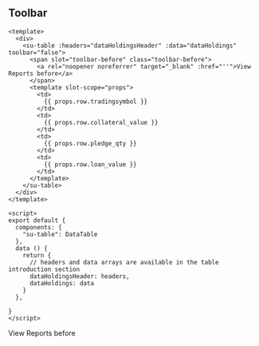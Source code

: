 ## Toolbar

```vue
<template>
  <div>
    <su-table :headers="dataHoldingsHeader" :data="dataHoldings" toolbar="false">
      <span slot="toolbar-before" class="toolbar-before">
        <a rel="noopener noreferrer" target="_blank" :href="''">View Reports before</a>
      </span>
      <template slot-scope="props">
        <td>
          {{ props.row.tradingsymbol }}
        </td>
        <td>
          {{ props.row.collateral_value }}
        </td>
        <td>
          {{ props.row.pledge_qty }}
        </td>
        <td>
          {{ props.row.loan_value }}
        </td>
      </template>
    </su-table>
  </div>
</template>

<script>
export default {
  components: {
    "su-table": DataTable
  },
  data () {
    return {
      // headers and data arrays are available in the table introduction section
      dataHoldingsHeader: headers,
      dataHoldings: data
    }
  },

}
</script>
```

<div>
  <su-table :headers="dataHoldingsHeader" :data="dataHoldings" toolbar="toolbar">
    <span slot="toolbar-before" class="toolbar-before">
      <a rel="noopener noreferrer" target="_blank" :href="''">View Reports before</a>
    </span>
    <template slot-scope="props">
      <td>
        {{ props.row.tradingsymbol }}
      </td>
      <td>
        {{ props.row.collateral_value }}
      </td>
      <td>
        {{ props.row.pledge_qty }}
      </td>
      <td>
        {{ props.row.loan_value }}
      </td>
    </template>
  </su-table>
</div>

<script>
import DataTable from "../.vuepress/components/SimpleUI/components/DataTable"

export default {
  components: {
    "DataTable": DataTable
  },
  data () {
    return {
      toolbar: false,
      dataHoldingsHeader: [{
        class: [],
        label: "Symbol",
        field: "tradingsymbol"
      }, {
        class: [],
        label: "Max available (₹)",
        field: "collateral_value"
      }, {
        class: [],
        label: "Pledge Qty",
        field: "pledge_qty"
      }, {
        class: [],
        label: "Amount required (₹)",
        field: "loan_value"
      }],
      dataHoldings: [{
        "tradingsymbol": "QUICKHEAL",
        "loan_value": 253.25,
        "quantity": 1.0,
        "pledge_qty": 1.0,
        "collateral_value": 127.0
      }, {
        "tradingsymbol": "UPL",
        "loan_value": 734.85,
        "quantity": 1.0,
        "pledge_qty": 1.0,
        "collateral_value": 367.0
      }, {
        "tradingsymbol": "L&TFH",
        "loan_value": 330.9,
        "quantity": 2.0,
        "pledge_qty": 2.0,
        "collateral_value": 165.0
      }, {
        "tradingsymbol": "AXISBANK",
        "loan_value": 7011.4,
        "quantity": 11.0,
        "pledge_qty": 11.0,
        "collateral_value": 3506.0
      }, {
        "tradingsymbol": "WONDERLA",
        "loan_value": 309.15,
        "quantity": 1.0,
        "pledge_qty": 1.0,
        "collateral_value": 155.0
      }, {
        "tradingsymbol": "IDFCBANK",
        "loan_value": 44.9,
        "quantity": 1.0,
        "pledge_qty": 1.0,
        "collateral_value": 22.0
      }]
    }
  },
  methods: {
    showContextMenu (row) {
      console.log('show Context Menu', row)
    }
  }

}
</script>

